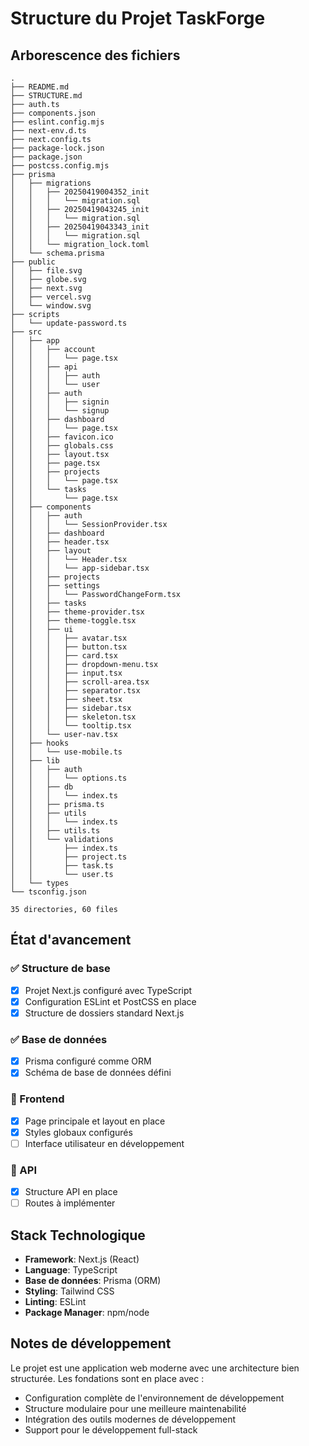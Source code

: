 # Structure du Projet TaskForge

## Arborescence des fichiers

```
.
├── README.md
├── STRUCTURE.md
├── auth.ts
├── components.json
├── eslint.config.mjs
├── next-env.d.ts
├── next.config.ts
├── package-lock.json
├── package.json
├── postcss.config.mjs
├── prisma
│   ├── migrations
│   │   ├── 20250419004352_init
│   │   │   └── migration.sql
│   │   ├── 20250419043245_init
│   │   │   └── migration.sql
│   │   ├── 20250419043343_init
│   │   │   └── migration.sql
│   │   └── migration_lock.toml
│   └── schema.prisma
├── public
│   ├── file.svg
│   ├── globe.svg
│   ├── next.svg
│   ├── vercel.svg
│   └── window.svg
├── scripts
│   └── update-password.ts
├── src
│   ├── app
│   │   ├── account
│   │   │   └── page.tsx
│   │   ├── api
│   │   │   ├── auth
│   │   │   └── user
│   │   ├── auth
│   │   │   ├── signin
│   │   │   └── signup
│   │   ├── dashboard
│   │   │   └── page.tsx
│   │   ├── favicon.ico
│   │   ├── globals.css
│   │   ├── layout.tsx
│   │   ├── page.tsx
│   │   ├── projects
│   │   │   └── page.tsx
│   │   └── tasks
│   │       └── page.tsx
│   ├── components
│   │   ├── auth
│   │   │   └── SessionProvider.tsx
│   │   ├── dashboard
│   │   ├── header.tsx
│   │   ├── layout
│   │   │   └── Header.tsx
│   │   │   └── app-sidebar.tsx
│   │   ├── projects
│   │   ├── settings
│   │   │   └── PasswordChangeForm.tsx
│   │   ├── tasks
│   │   ├── theme-provider.tsx
│   │   ├── theme-toggle.tsx
│   │   ├── ui
│   │   │   ├── avatar.tsx
│   │   │   ├── button.tsx
│   │   │   ├── card.tsx
│   │   │   ├── dropdown-menu.tsx
│   │   │   ├── input.tsx
│   │   │   ├── scroll-area.tsx
│   │   │   ├── separator.tsx
│   │   │   ├── sheet.tsx
│   │   │   ├── sidebar.tsx
│   │   │   ├── skeleton.tsx
│   │   │   └── tooltip.tsx
│   │   └── user-nav.tsx
│   ├── hooks
│   │   └── use-mobile.ts
│   ├── lib
│   │   ├── auth
│   │   │   └── options.ts
│   │   ├── db
│   │   │   └── index.ts
│   │   ├── prisma.ts
│   │   ├── utils
│   │   │   └── index.ts
│   │   ├── utils.ts
│   │   └── validations
│   │       ├── index.ts
│   │       ├── project.ts
│   │       ├── task.ts
│   │       └── user.ts
│   └── types
└── tsconfig.json

35 directories, 60 files
```

## État d'avancement

### ✅ Structure de base
- [x] Projet Next.js configuré avec TypeScript
- [x] Configuration ESLint et PostCSS en place
- [x] Structure de dossiers standard Next.js

### ✅ Base de données
- [x] Prisma configuré comme ORM
- [x] Schéma de base de données défini

### 🚧 Frontend
- [x] Page principale et layout en place
- [x] Styles globaux configurés
- [ ] Interface utilisateur en développement

### 🚧 API
- [x] Structure API en place
- [ ] Routes à implémenter

## Stack Technologique

- **Framework**: Next.js (React)
- **Language**: TypeScript
- **Base de données**: Prisma (ORM)
- **Styling**: Tailwind CSS
- **Linting**: ESLint
- **Package Manager**: npm/node

## Notes de développement

Le projet est une application web moderne avec une architecture bien structurée. Les fondations sont en place avec :
- Configuration complète de l'environnement de développement
- Structure modulaire pour une meilleure maintenabilité
- Intégration des outils modernes de développement
- Support pour le développement full-stack
